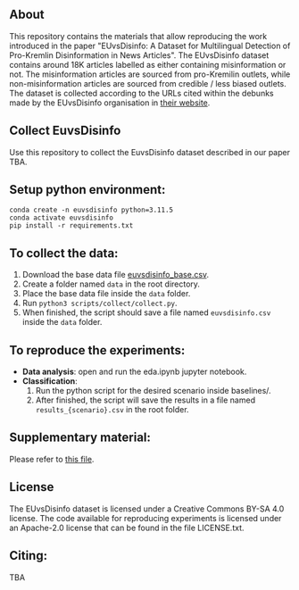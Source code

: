 ## About
This repository contains the materials that allow reproducing the work introduced in the paper "EUvsDisinfo: A Dataset for Multilingual Detection of Pro-Kremlin Disinformation in News Articles". The EUvsDisinfo dataset contains around 18K articles labelled as either containing misinformation or not. The misinformation articles are sourced from pro-Kremilin outlets, while non-misinformation articles are sourced from credible / less biased outlets. The dataset is collected according to the URLs cited within the debunks made by the EUvsDisinfo organisation in [their website](https://euvsdisinfo.eu).


## Collect EuvsDisinfo
Use this repository to collect the EuvsDisinfo dataset described in our paper TBA.

## Setup python environment:
    conda create -n euvsdisinfo python=3.11.5
    conda activate euvsdisinfo
    pip install -r requirements.txt

## To collect the data:
1. Download the base data file [euvsdisinfo_base.csv](https://zenodo.org/records/10514307).
2. Create a folder named ```data``` in the root directory.
3. Place the base data file inside the ```data``` folder.
4. Run ```python3 scripts/collect/collect.py```.
5. When finished, the script should save a file named ```euvsdisinfo.csv``` inside the ```data``` folder.

## To reproduce the experiments:
- **Data analysis**: open and run the eda.ipynb jupyter notebook.
- **Classification**: 
    1. Run the python script for the desired scenario inside baselines/.
    2. After finished, the script will save the results in a file named ```results_{scenario}.csv``` in the root folder.

## Supplementary material:
Please refer to [this file](https://github.com/JAugusto97/euvsdisinfo/blob/main/supplementary_material.md).

## License
The EUvsDisinfo dataset is licensed under a Creative Commons BY-SA 4.0 license. The code available for reproducing experiments is licensed under an Apache-2.0 license that can be found in the file LICENSE.txt.

## Citing:
TBA
